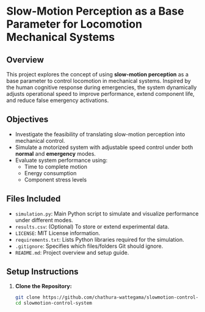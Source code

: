 # Slow-Motion Perception as a Base Parameter for Locomotion Mechanical Systems

## Overview
This project explores the concept of using **slow-motion perception** as a base parameter to control locomotion in mechanical systems. Inspired by the human cognitive response during emergencies, the system dynamically adjusts operational speed to improve performance, extend component life, and reduce false emergency activations.

## Objectives
- Investigate the feasibility of translating slow-motion perception into mechanical control.
- Simulate a motorized system with adjustable speed control under both **normal** and **emergency** modes.
- Evaluate system performance using:
  - Time to complete motion
  - Energy consumption
  - Component stress levels

## Files Included
- `simulation.py`: Main Python script to simulate and visualize performance under different modes.
- `results.csv`: (Optional) To store or extend experimental data.
- `LICENSE`: MIT License information.
- `requirements.txt`: Lists Python libraries required for the simulation.
- `.gitignore`: Specifies which files/folders Git should ignore.
- `README.md`: Project overview and setup guide.

## Setup Instructions

1. **Clone the Repository:**
   ```bash
   git clone https://github.com/chathura-wattegama/slowmotion-control-system.git
   cd slowmotion-control-system
